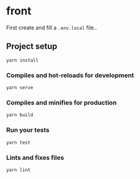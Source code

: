 # front

First create and fill a `.env.local` file..

## Project setup

```
yarn install
```

### Compiles and hot-reloads for development

```
yarn serve
```

### Compiles and minifies for production

```
yarn build
```

### Run your tests

```
yarn test
```

### Lints and fixes files

```
yarn lint
```
